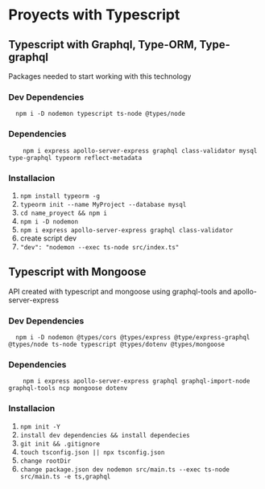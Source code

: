 # Proyects with Typescript

## Typescript with Graphql, Type-ORM, Type-graphql

Packages needed to start working with this technology

### Dev Dependencies

```
  npm i -D nodemon typescript ts-node @types/node

```

### Dependencies

```
    npm i express apollo-server-express graphql class-validator mysql type-graphql typeorm reflect-metadata

```

### Installacion

1. `npm install typeorm -g`
2. `typeorm init --name MyProject --database mysql`
3. `cd name_proyect && npm i`
4. `npm i -D nodemon`
5. `npm i express apollo-server-express graphql class-validator`
6. create script dev
7. `"dev": "nodemon --exec ts-node src/index.ts"`


## Typescript with Mongoose 

API created with typescript and mongoose using graphql-tools and apollo-server-express 
### Dev Dependencies

```
  npm i -D nodemon @types/cors @types/express @type/express-graphql @types/node ts-node typescript @types/dotenv @types/mongoose

```

### Dependencies

```
    npm i express apollo-server-express graphql graphql-import-node graphql-tools ncp mongoose dotenv

```

### Installacion

1. `npm init -Y`
2. `install dev dependencies && install dependecies`
3.  `git init && .gitignore`
4.  `touch tsconfig.json || npx tsconfig.json`
5.  `change rootDir `
6.  `change package.json dev nodemon src/main.ts --exec ts-node src/main.ts -e ts,graphql`